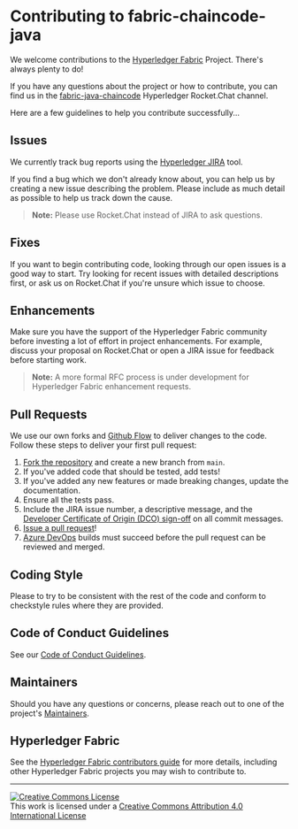 # Contributing to fabric-chaincode-java

We welcome contributions to the [Hyperledger Fabric](https://hyperledger-fabric.readthedocs.io) Project. There's always plenty to do!

If you have any questions about the project or how to contribute, you can find us in the [fabric-java-chaincode](https://chat.hyperledger.org/channel/fabric-java-chaincode) Hyperledger Rocket.Chat channel.

Here are a few guidelines to help you contribute successfully...

## Issues

We currently track bug reports using the [Hyperledger JIRA](https://jira.hyperledger.org/issues/?jql=project+%3D+FAB+AND+component+%3D+fabric-chaincode-java) tool.

If you find a bug which we don't already know about, you can help us by creating a new issue describing the problem. Please include as much detail as possible to help us track down the cause.

> **Note:** Please use Rocket.Chat instead of JIRA to ask questions.

## Fixes

If you want to begin contributing code, looking through our open issues is a good way to start. Try looking for recent issues with detailed descriptions first, or ask us on Rocket.Chat if you're unsure which issue to choose.

## Enhancements

Make sure you have the support of the Hyperledger Fabric community before investing a lot of effort in project enhancements. For example, discuss your proposal on Rocket.Chat or open a JIRA issue for feedback before starting work.

> **Note:** A more formal RFC process is under development for Hyperledger Fabric enhancement requests.

## Pull Requests

We use our own forks and [Github Flow](https://guides.github.com/introduction/flow/index.html) to deliver changes to the code. Follow these steps to deliver your first pull request:

1. [Fork the repository](https://guides.github.com/activities/forking/#fork) and create a new branch from `main`.
2. If you've added code that should be tested, add tests!
3. If you've added any new features or made breaking changes, update the documentation.
4. Ensure all the tests pass.
5. Include the JIRA issue number, a descriptive message, and the [Developer Certificate of Origin (DCO) sign-off](https://github.com/probot/dco#how-it-works) on all commit messages.
6. [Issue a pull request](https://guides.github.com/activities/forking/#making-a-pull-request)!
7. [Azure DevOps](https://dev.azure.com/Hyperledger/Fabric-Chaincode-Java) builds must succeed before the pull request can be reviewed and merged.

## Coding Style

Please to try to be consistent with the rest of the code and conform to checkstyle rules where they are provided.

## Code of Conduct Guidelines <a name="conduct"></a>

See our [Code of Conduct Guidelines](../blob/main/CODE_OF_CONDUCT.md).

## Maintainers <a name="maintainers"></a>

Should you have any questions or concerns, please reach out to one of the project's [Maintainers](../blob/main/MAINTAINERS.md).

## Hyperledger Fabric

See the
[Hyperledger Fabric contributors guide](http://hyperledger-fabric.readthedocs.io/en/latest/CONTRIBUTING.html) for more details, including other Hyperledger Fabric projects you may wish to contribute to.

---

[![Creative Commons License](https://i.creativecommons.org/l/by/4.0/88x31.png)](http://creativecommons.org/licenses/by/4.0/)  
This work is licensed under a [Creative Commons Attribution 4.0 International License](http://creativecommons.org/licenses/by/4.0/)
